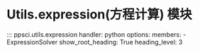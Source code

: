 # Utils.expression(方程计算) 模块

::: ppsci.utils.expression
    handler: python
    options:
      members:
        - ExpressionSolver
      show_root_heading: True
      heading_level: 3
